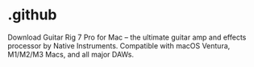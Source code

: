 # .github
Download Guitar Rig 7 Pro for Mac – the ultimate guitar amp and effects processor by Native Instruments. Compatible with macOS Ventura, M1/M2/M3 Macs, and all major DAWs.
